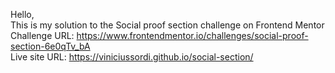 Hello, <br>
This is my solution to the Social proof section challenge on Frontend Mentor <br>
Challenge URL: https://www.frontendmentor.io/challenges/social-proof-section-6e0qTv_bA<br>
Live site URL:  https://viniciussordi.github.io/social-section/
